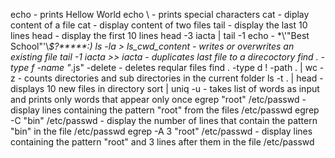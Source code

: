 echo - prints Hellow World
echo \ - prints special characters
cat - diplay content of a file
cat - display content of two files
tail - display the last 10 lines
head - display the first 10 lines
head -3 iacta | tail -1
echo - \*\\'"Best School"\'\\*$\?\*\*\*\*\*:)
ls -la > ls_cwd_content - writes or overwrites an existing file
tail -1 iacta >> iacta - duplicates last file to a direcoctory
find  . -type f -name "*.js" -delete - deletes reqular files
find . -type d ! -path . | wc -z - counts directories and sub directories in the current folder
ls -t . | head - displays 10 new files in directory
sort | uniq -u - takes list of words as input and prints only words that appear only once
egrep "root" /etc/passwd - display lines containing the pattern "root" from the files /etc/passwd
egrep -C "bin" /etc/passwd - display the number of lines that contain the pattern "bin" in the file /etc/passwd
egrep -A 3 "root" /etc/passwd - display lines containing the pattern "root" and 3 lines after them in the file /etc/passwd
